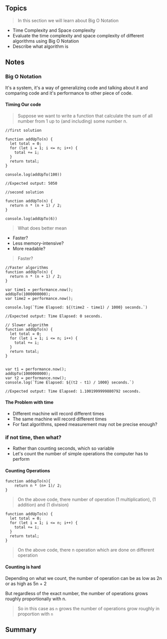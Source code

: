 ## Topics
> In this section we will learn about Big O Notation
* Time Complexity and Space complexity
* Evaluate the time complexity and space complexity of different algorithms using Big O Notation
* Describe what algorithm is 

## Notes

### Big O Notation
It's a system, it's a way of generalizing code and talking about it and comparing code and it's performance to other piece of code.

#### Timing Our code
> Suppose we want to write a function that calculate the sum of all number from 1 up to (and including) some number n.

```
//first solution

function addUpTo(n) {
  let total = 0;
  for (let i = 1; i <= n; i++) {
    total += i;
  }
  return total;
}

console.log(addUpTo(100))

//Expected output: 5050

```

```
//second solution

function addUpTo(n) {
  return n * (n + 1) / 2;
}

console.log(addUpTo(6))
```

> What does better mean
* Faster?
* Less memory-intensive?
* More readable?

> Faster?
```
//Faster algorithms
function addUpTo(n) {
  return n * (n + 1) / 2;
}

var time1 = performance.now();
addUpTo(1000000000);
var time2 = performance.now();

console.log(`Time Elapsed: ${(time2 - time1) / 1000} seconds.`)

//Expected output: Time Elapsed: 0 seconds.
```

```
// Slower algorithm
function addUpTo(n) {
  let total = 0;
  for (let i = 1; i <= n; i++) {
    total += i;
  }
  return total;
}


var t1 = performance.now();
addUpTo(1000000000);
var t2 = performance.now();
console.log(`Time Elapsed: ${(t2 - t1) / 1000} seconds.`)

//Expected output: Time Elapsed: 1.1001999999880792 seconds.

```

#### The Problem with time
* Different machine will record different times
* The same machine will record different times
* For fast algorithms, speed measurement may not be precise enough?

### if not time, then what?
* Rather than counting seconds, which so variable
* Let's count the number of simple operations the computer has to perform

#### Counting Operations

```
function addupTo(n){
    return n * (n+ 1)/ 2;
}
```
> On the above code, there number of operation (1 multiplication), (1 addition) and (1 division)

```
function addUpTo(n) {
  let total = 0;
  for (let i = 1; i <= n; i++) {
    total += i;
  }
  return total;
}
```

> On the above code, there n operation which are done on different operation

#### Counting is hard
Depending on what we count, the number of operation can be as low as 2n or as high as 5n + 2

But regardless of the exact number, the number of operations grows roughly proportionally with n.

> So in this case as  `n` grows the number of operations grow roughly in proportion with `n`











## Summary